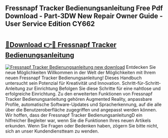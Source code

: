 ## Fressnapf Tracker Bedienungsanleitung Free Pdf Download - Part-3DW New Repair Owner Guide - User Service Edition CY662

# <h2><a href="http://df1e42u.blite.top/?on=Fressnapf+Tracker+Bedienungsanleitung">🔗Download 👉🔴 Fressnapf Tracker Bedienungsanleitung</a></h2>

[![Fressnapf Tracker Bedienungsanleitung new download](https://i.imgur.com/lujVjoI.png)](http://df1e42u.blite.top/?on=Fressnapf+Tracker+Bedienungsanleitung)
Entdecken Sie neue Möglichkeiten Willkommen in der Welt der Möglichkeiten mit Ihrem neuen Fressnapf Tracker Bedienungsanleitung! Dieses Handbuch untersucht sein Potenzial für Kreativität und Innovation. Schritt-für-Schritt-Anleitung zur Einrichtung Befolgen Sie diese Schritte für eine nahtlose und erfolgreiche Einrichtung. Zu den erweiterten Funktionen von Fressnapf Tracker Bedienungsanleitung gehören Augmented Reality, anpassbare Profile, automatische Software-Updates und Spracherkennung, auf die alle über die Benutzeroberfläche zugegriffen und angepasst werden können. Wir hoffen, dass der Fressnapf Tracker BedienungsanleitungD ein hilfreicher Begleiter war, wenn Sie die Funktionen Ihres neuen Artikels erkunden. Wenn Sie Fragen oder Bedenken haben, zögern Sie bitte nicht, sich an unser Kundendienstteam zu wenden.
